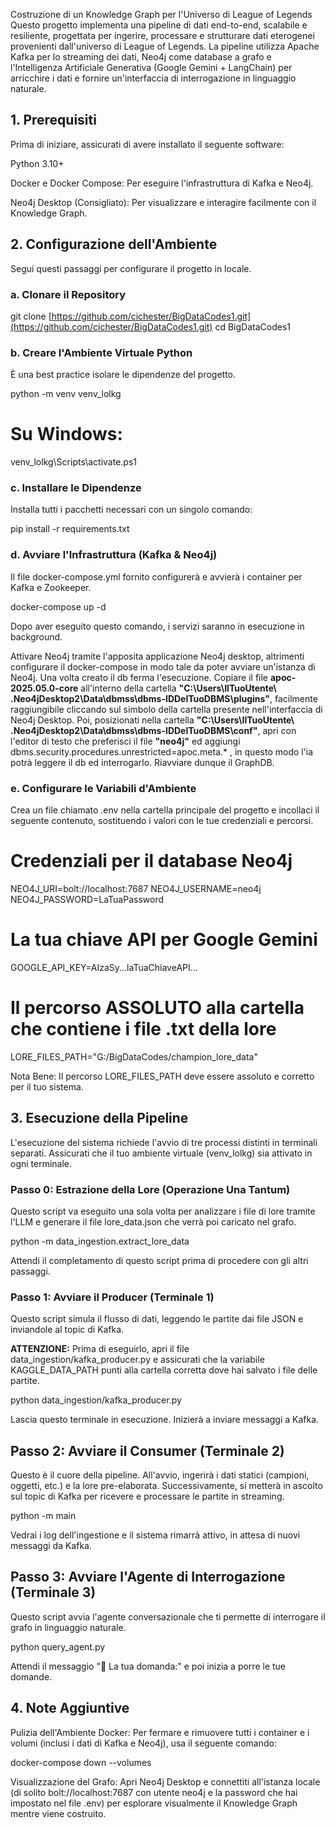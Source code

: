 Costruzione di un Knowledge Graph per l'Universo di League of Legends
Questo progetto implementa una pipeline di dati end-to-end, scalabile e resiliente, progettata per ingerire, processare e strutturare dati eterogenei provenienti dall'universo di League of Legends. La pipeline utilizza Apache Kafka per lo streaming dei dati, Neo4j come database a grafo e l'Intelligenza Artificiale Generativa (Google Gemini + LangChain) per arricchire i dati e fornire un'interfaccia di interrogazione in linguaggio naturale.

## 1. Prerequisiti
Prima di iniziare, assicurati di avere installato il seguente software:

Python 3.10+

Docker e Docker Compose: Per eseguire l'infrastruttura di Kafka e Neo4j.

Neo4j Desktop (Consigliato): Per visualizzare e interagire facilmente con il Knowledge Graph.

## 2. Configurazione dell'Ambiente
Segui questi passaggi per configurare il progetto in locale.

### a. Clonare il Repository
git clone [https://github.com/cichester/BigDataCodes1.git](https://github.com/cichester/BigDataCodes1.git)
cd BigDataCodes1

### b. Creare l'Ambiente Virtuale Python
È una best practice isolare le dipendenze del progetto.

python -m venv venv_lolkg
# Su Windows:
venv_lolkg\Scripts\activate.ps1


### c. Installare le Dipendenze
Installa tutti i pacchetti necessari con un singolo comando:

pip install -r requirements.txt

### d. Avviare l'Infrastruttura (Kafka & Neo4j)
Il file docker-compose.yml fornito configurerà e avvierà i container per Kafka e Zookeeper.

docker-compose up -d

Dopo aver eseguito questo comando, i servizi saranno in esecuzione in background.

Attivare Neo4j tramite l'apposita applicazione Neo4j desktop, altrimenti configurare il docker-compose in modo tale da poter avviare un'istanza di Neo4j.
Una volta creato il db ferma l'esecuzione. Copiare il file **apoc-2025.05.0-core** all'interno della cartella **"C:\Users\IlTuoUtente\ .Neo4jDesktop2\Data\dbmss\dbms-IDDelTuoDBMS\plugins"**, facilmente raggiungibile cliccando sul simbolo della cartella presente nell'interfaccia di Neo4j Desktop. Poi, posizionati nella cartella **"C:\Users\IlTuoUtente\ .Neo4jDesktop2\Data\dbmss\dbms-IDDelTuoDBMS\conf"**, apri con l'editor di testo che preferisci il file **"neo4j"** ed aggiungi dbms.security.procedures.unrestricted=apoc.meta.*   , in questo modo l'ia potrà leggere il db ed interrogarlo.
Riavviare dunque il GraphDB.

### e. Configurare le Variabili d'Ambiente
Crea un file chiamato .env nella cartella principale del progetto e incollaci il seguente contenuto, sostituendo i valori con le tue credenziali e percorsi.

# Credenziali per il database Neo4j
NEO4J_URI=bolt://localhost:7687
NEO4J_USERNAME=neo4j
NEO4J_PASSWORD=LaTuaPassword

# La tua chiave API per Google Gemini
GOOGLE_API_KEY=AIzaSy...laTuaChiaveAPI...

# Il percorso ASSOLUTO alla cartella che contiene i file .txt della lore
LORE_FILES_PATH="G:/BigDataCodes/champion_lore_data"

Nota Bene: Il percorso LORE_FILES_PATH deve essere assoluto e corretto per il tuo sistema.

## 3. Esecuzione della Pipeline
L'esecuzione del sistema richiede l'avvio di tre processi distinti in terminali separati. Assicurati che il tuo ambiente virtuale (venv_lolkg) sia attivato in ogni terminale.

### Passo 0: Estrazione della Lore (Operazione Una Tantum)
Questo script va eseguito una sola volta per analizzare i file di lore tramite l'LLM e generare il file lore_data.json che verrà poi caricato nel grafo.

python -m data_ingestion.extract_lore_data

Attendi il completamento di questo script prima di procedere con gli altri passaggi.

### Passo 1: Avviare il Producer (Terminale 1)
Questo script simula il flusso di dati, leggendo le partite dai file JSON e inviandole al topic di Kafka.

**ATTENZIONE:** Prima di eseguirlo, apri il file data_ingestion/kafka_producer.py e assicurati che la variabile KAGGLE_DATA_PATH punti alla cartella corretta dove hai salvato i file delle partite.

python data_ingestion/kafka_producer.py

Lascia questo terminale in esecuzione. Inizierà a inviare messaggi a Kafka.

## Passo 2: Avviare il Consumer (Terminale 2)
Questo è il cuore della pipeline. All'avvio, ingerirà i dati statici (campioni, oggetti, etc.) e la lore pre-elaborata. Successivamente, si metterà in ascolto sul topic di Kafka per ricevere e processare le partite in streaming.

python -m main

Vedrai i log dell'ingestione e il sistema rimarrà attivo, in attesa di nuovi messaggi da Kafka.

## Passo 3: Avviare l'Agente di Interrogazione (Terminale 3)
Questo script avvia l'agente conversazionale che ti permette di interrogare il grafo in linguaggio naturale.

python query_agent.py

Attendi il messaggio "👤 La tua domanda:" e poi inizia a porre le tue domande.

## 4. Note Aggiuntive
Pulizia dell'Ambiente Docker: Per fermare e rimuovere tutti i container e i volumi (inclusi i dati di Kafka e Neo4j), usa il seguente comando:

docker-compose down --volumes

Visualizzazione del Grafo: Apri Neo4j Desktop e connettiti all'istanza locale (di solito bolt://localhost:7687 con utente neo4j e la password che hai impostato nel file .env) per esplorare visualmente il Knowledge Graph mentre viene costruito.
